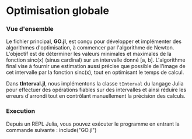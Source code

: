 # Optimisation globale

### Vue d'ensemble

Le fichier principal, **GO.jl**, est conçu pour développer et implémenter des algorithmes d'optimisation, à commencer par l'algorithme de Newton. L'objectif est de déterminer les valeurs minimales et maximales de la fonction sinc(x) (sinus cardinal) sur un intervalle donné [a, b]. L'algorithme final vise à fournir une estimation aussi précise que possible de l'image de cet intervalle par la fonction sinc(x), tout en optimisant le temps de calcul.

Dans **tInterval.jl**, nous implémentons la classe `tInterval` du langage Julia pour effectuer des opérations fiables sur des intervalles et ainsi réduire les erreurs d'arrondi tout en contrôlant manuellement la précision des calculs.

### Execution

Depuis un REPL Julia, vous pouvez exécuter le programme en entrant la commande suivante : include("GO.jl") 